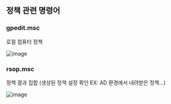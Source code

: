 ## 정책 관련 명령어

### gpedit.msc

로컬 컴퓨터 정책

![image](https://user-images.githubusercontent.com/38831314/123563768-65351580-d7f1-11eb-8346-f5e58dcded23.png)


### rsop.msc

정책 결과 집합
(생성된 정책 설정 확인 EX: AD 환경에서 내려받은 정책...)

![image](https://user-images.githubusercontent.com/38831314/123563786-8ac21f00-d7f1-11eb-8f96-067cc8b03038.png)
